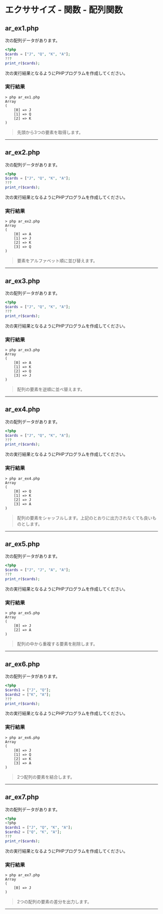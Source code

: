 # エクササイズ - 関数 - 配列関数

## ar_ex1.php

次の配列データがあります。

```php
<?php
$cards = ["J", "Q", "K", "A"];
???
print_r($cards);
```

次の実行結果となるようにPHPプログラムを作成してください。

### 実行結果

```
> php ar_ex1.php
Array
(
    [0] => J
    [1] => Q
    [2] => K
)
```

> 先頭から3つの要素を取得します。

---

## ar_ex2.php

次の配列データがあります。

```php
<?php
$cards = ["J", "Q", "K", "A"];
???
print_r($cards);
```

次の実行結果となるようにPHPプログラムを作成してください。

### 実行結果

```
> php ar_ex2.php
Array
(
    [0] => A
    [1] => J
    [2] => K
    [3] => Q
)
```

> 要素をアルファベット順に並び替えます。


---


## ar_ex3.php

次の配列データがあります。

```php
<?php
$cards = ["J", "Q", "K", "A"];
???
print_r($cards);
```

次の実行結果となるようにPHPプログラムを作成してください。

### 実行結果

```
> php ar_ex3.php
Array
(
    [0] => A
    [1] => K
    [2] => Q
    [3] => J
)
```

> 配列の要素を逆順に並べ替えます。

---


## ar_ex4.php

次の配列データがあります。

```php
<?php
$cards = ["J", "Q", "K", "A"];
???
print_r($cards);
```

次の実行結果となるようにPHPプログラムを作成してください。

### 実行結果

```
> php ar_ex4.php
Array
(
    [0] => Q
    [1] => K
    [2] => J
    [3] => A
)
```

> 配列の要素をシャッフルします。上記のとおりに出力されなくても良いものとします。


---

## ar_ex5.php

次の配列データがあります。

```php
<?php
$cards = ["J", "J", "A", "A"];
???
print_r($cards);
```

次の実行結果となるようにPHPプログラムを作成してください。

### 実行結果

```
> php ar_ex5.php
Array
(
    [0] => J
    [2] => A
)
```

> 配列の中から重複する要素を削除します。

---


## ar_ex6.php

次の配列データがあります。

```php
<?php
$cards1 = ["J", "Q"];
$cards2 = ["K", "A"];
???
print_r($cards);
```

次の実行結果となるようにPHPプログラムを作成してください。

### 実行結果

```
> php ar_ex6.php
Array
(
    [0] => J
    [1] => Q
    [2] => K
    [3] => A
)
```

> 2つ配列の要素を結合します。


---


## ar_ex7.php

次の配列データがあります。

```php
<?php
<?php
$cards1 = ["J", "Q", "K", "A"];
$cards2 = ["Q", "K", "A"];
???
print_r($cards);

```

次の実行結果となるようにPHPプログラムを作成してください。

### 実行結果

```
> php ar_ex7.php
Array
(
    [0] => J
)
```

> 2つの配列の要素の差分を出力します。

---
